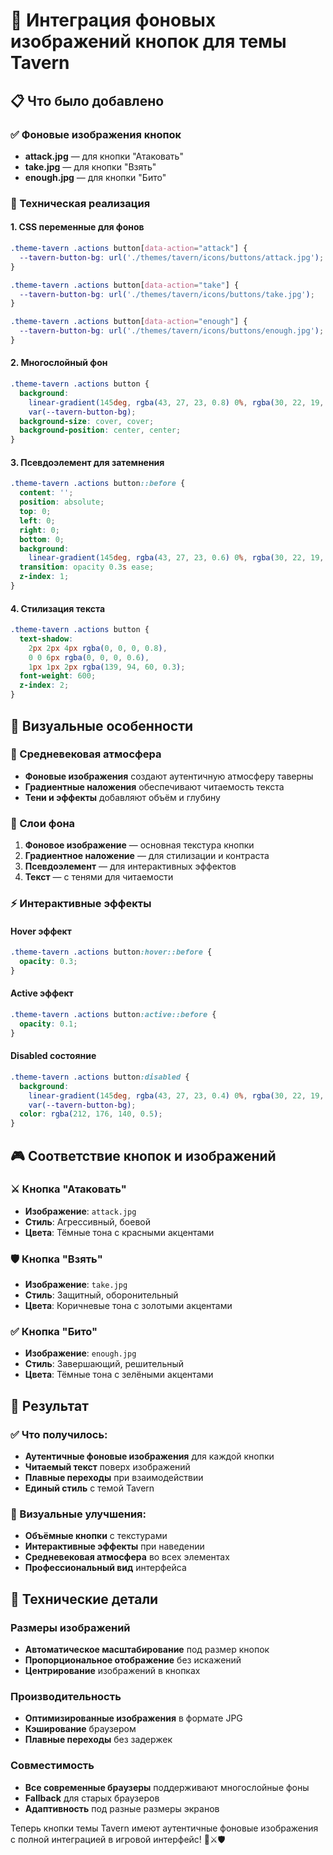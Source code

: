 # 🍺 Интеграция фоновых изображений кнопок для темы Tavern

## 📋 Что было добавлено

### ✅ Фоновые изображения кнопок
- **attack.jpg** — для кнопки "Атаковать"
- **take.jpg** — для кнопки "Взять"
- **enough.jpg** — для кнопки "Бито"

### 🎨 Техническая реализация

#### 1. CSS переменные для фонов
```css
.theme-tavern .actions button[data-action="attack"] {
  --tavern-button-bg: url('./themes/tavern/icons/buttons/attack.jpg');
}

.theme-tavern .actions button[data-action="take"] {
  --tavern-button-bg: url('./themes/tavern/icons/buttons/take.jpg');
}

.theme-tavern .actions button[data-action="enough"] {
  --tavern-button-bg: url('./themes/tavern/icons/buttons/enough.jpg');
}
```

#### 2. Многослойный фон
```css
.theme-tavern .actions button {
  background: 
    linear-gradient(145deg, rgba(43, 27, 23, 0.8) 0%, rgba(30, 22, 19, 0.7) 50%, rgba(26, 18, 15, 0.8) 100%),
    var(--tavern-button-bg);
  background-size: cover, cover;
  background-position: center, center;
}
```

#### 3. Псевдоэлемент для затемнения
```css
.theme-tavern .actions button::before {
  content: '';
  position: absolute;
  top: 0;
  left: 0;
  right: 0;
  bottom: 0;
  background: 
    linear-gradient(145deg, rgba(43, 27, 23, 0.6) 0%, rgba(30, 22, 19, 0.5) 50%, rgba(26, 18, 15, 0.6) 100%);
  transition: opacity 0.3s ease;
  z-index: 1;
}
```

#### 4. Стилизация текста
```css
.theme-tavern .actions button {
  text-shadow: 
    2px 2px 4px rgba(0, 0, 0, 0.8),
    0 0 6px rgba(0, 0, 0, 0.6),
    1px 1px 2px rgba(139, 94, 60, 0.3);
  font-weight: 600;
  z-index: 2;
}
```

## 🎯 Визуальные особенности

### 🏰 Средневековая атмосфера
- **Фоновые изображения** создают аутентичную атмосферу таверны
- **Градиентные наложения** обеспечивают читаемость текста
- **Тени и эффекты** добавляют объём и глубину

### 🎨 Слои фона
1. **Фоновое изображение** — основная текстура кнопки
2. **Градиентное наложение** — для стилизации и контраста
3. **Псевдоэлемент** — для интерактивных эффектов
4. **Текст** — с тенями для читаемости

### ⚡ Интерактивные эффекты

#### Hover эффект
```css
.theme-tavern .actions button:hover::before {
  opacity: 0.3;
}
```

#### Active эффект
```css
.theme-tavern .actions button:active::before {
  opacity: 0.1;
}
```

#### Disabled состояние
```css
.theme-tavern .actions button:disabled {
  background: 
    linear-gradient(145deg, rgba(43, 27, 23, 0.4) 0%, rgba(30, 22, 19, 0.3) 50%, rgba(26, 18, 15, 0.4) 100%),
    var(--tavern-button-bg);
  color: rgba(212, 176, 140, 0.5);
}
```

## 🎮 Соответствие кнопок и изображений

### ⚔️ Кнопка "Атаковать"
- **Изображение**: `attack.jpg`
- **Стиль**: Агрессивный, боевой
- **Цвета**: Тёмные тона с красными акцентами

### 🛡️ Кнопка "Взять"
- **Изображение**: `take.jpg`
- **Стиль**: Защитный, оборонительный
- **Цвета**: Коричневые тона с золотыми акцентами

### ✅ Кнопка "Бито"
- **Изображение**: `enough.jpg`
- **Стиль**: Завершающий, решительный
- **Цвета**: Тёмные тона с зелёными акцентами

## 🚀 Результат

### ✅ Что получилось:
- **Аутентичные фоновые изображения** для каждой кнопки
- **Читаемый текст** поверх изображений
- **Плавные переходы** при взаимодействии
- **Единый стиль** с темой Tavern

### 🎨 Визуальные улучшения:
- **Объёмные кнопки** с текстурами
- **Интерактивные эффекты** при наведении
- **Средневековая атмосфера** во всех элементах
- **Профессиональный вид** интерфейса

## 🔧 Технические детали

### Размеры изображений
- **Автоматическое масштабирование** под размер кнопок
- **Пропорциональное отображение** без искажений
- **Центрирование** изображений в кнопках

### Производительность
- **Оптимизированные изображения** в формате JPG
- **Кэширование** браузером
- **Плавные переходы** без задержек

### Совместимость
- **Все современные браузеры** поддерживают многослойные фоны
- **Fallback** для старых браузеров
- **Адаптивность** под разные размеры экранов

Теперь кнопки темы Tavern имеют аутентичные фоновые изображения с полной интеграцией в игровой интерфейс! 🏰⚔️🛡️



